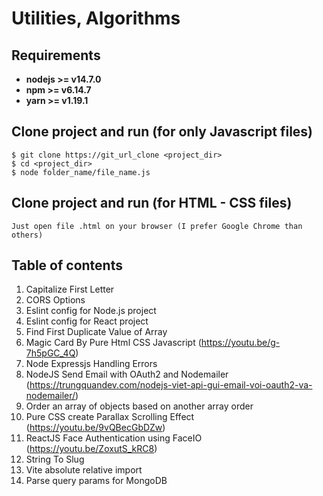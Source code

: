 # Utilities, Algorithms

## Requirements

* **nodejs >= v14.7.0**
* **npm >= v6.14.7**
* **yarn >= v1.19.1**

## Clone project and run (for only Javascript files)

```
$ git clone https://git_url_clone <project_dir>
$ cd <project_dir>
$ node folder_name/file_name.js
```

## Clone project and run (for HTML - CSS files)

```
Just open file .html on your browser (I prefer Google Chrome than others)
```

## Table of contents
1. Capitalize First Letter
2. CORS Options
3. Eslint config for Node.js project
4. Eslint config for React project
5. Find First Duplicate Value of Array
6. Magic Card By Pure Html CSS Javascript (https://youtu.be/g-7h5pGC_4Q)
7. Node Expressjs Handling Errors
8. NodeJS Send Email with OAuth2 and Nodemailer (https://trungquandev.com/nodejs-viet-api-gui-email-voi-oauth2-va-nodemailer/)
9. Order an array of objects based on another array order
10. Pure CSS create Parallax Scrolling Effect (https://youtu.be/9vQBecGbDZw)
11. ReactJS Face Authentication using FaceIO (https://youtu.be/ZoxutS_kRC8)
12. String To Slug
13. Vite absolute relative import
14. Parse query params for MongoDB
